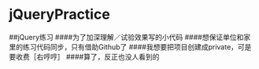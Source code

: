 # jQueryPractice
##jQuery练习
####为了加深理解／试验效果写的小代码
####想保证单位和家里的练习代码同步，只有借助Github了
####我想要把项目创建成private，可是要收费［右哼哼］
####算了，反正也没人看到的
